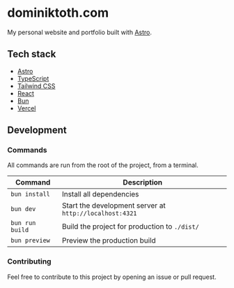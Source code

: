 # dominiktoth.com

My personal website and portfolio built with [Astro](https://astro.build/).

## Tech stack

- [Astro](https://astro.build/)
- [TypeScript](https://www.typescriptlang.org/)
- [Tailwind CSS](https://tailwindcss.com/)
- [React](https://reactjs.org/)
- [Bun](https://bun.sh)
- [Vercel](https://vercel.com/)

## Development

### Commands

All commands are run from the root of the project, from a terminal.

<!-- Create a table with commands -->

| Command         | Description                                             |
| --------------- | ------------------------------------------------------- |
| `bun install`   | Install all dependencies                                |
| `bun dev`       | Start the development server at `http://localhost:4321` |
| `bun run build` | Build the project for production to `./dist/`           |
| `bun preview`   | Preview the production build                            |

### Contributing

Feel free to contribute to this project by opening an issue or pull request.
